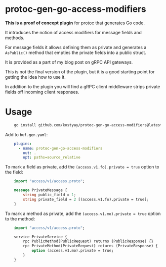protoc-gen-go-access-modifiers
======================

__This is a proof of concept plugin__ for protoc that generates Go code.

It introduces the notion of access modifiers for message fields and methods.

For message fields it allows defining them as private and generates a `AsPublic()` method that empties the private fields into a public struct.

It is provided as a part of my blog post on gRPC API gateways.

This is not the final version of the plugin, but it is a good starting point for getting the idea how to use it.

In addition to the plugin you will find a gRPC client middleware strips private fields off incoming client responses.


# Usage
```bash
    go install github.com/kostyay/protoc-gen-go-access-modifiers@latest
```

Add to `buf.gen.yaml`:
```yaml
    plugins:
      - name: protoc-gen-go-access-modifiers
        out: .
        opt: paths=source_relative
```

To mark a field as private, add the `(access.v1.fo).private = true` option to the field:
```proto
    import "access/v1/access.proto";

    message PrivateMessage {
        string public_field = 1;
        string private_field = 2 [(access.v1.fo).private = true];
    }
```

To mark a method as private, add the `(access.v1.mo).private = true` option to the method:
```proto
    import "access/v1/access.proto";

    service PrivateService {
        rpc PublicMethod(PublicRequest) returns (PublicResponse) {}
        rpc PrivateMethod(PrivateRequest) returns (PrivateResponse) {
            option (access.v1.mo).private = true;
        }
    }
```
